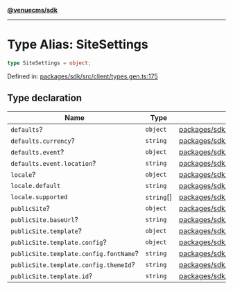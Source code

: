 [**@venuecms/sdk**](../Index.md)

***

# Type Alias: SiteSettings

```ts
type SiteSettings = object;
```

Defined in: [packages/sdk/src/client/types.gen.ts:175](https://github.com/venuecms/sdk/blob/f0a33ef2da5aac33574dc9934ae8ba73e5fde3eb/packages/sdk/src/client/types.gen.ts#L175)

## Type declaration

| Name | Type | Defined in |
| ------ | ------ | ------ |
| <a id="defaults"></a> `defaults`? | `object` | [packages/sdk/src/client/types.gen.ts:180](https://github.com/venuecms/sdk/blob/f0a33ef2da5aac33574dc9934ae8ba73e5fde3eb/packages/sdk/src/client/types.gen.ts#L180) |
| `defaults.currency`? | `string` | [packages/sdk/src/client/types.gen.ts:181](https://github.com/venuecms/sdk/blob/f0a33ef2da5aac33574dc9934ae8ba73e5fde3eb/packages/sdk/src/client/types.gen.ts#L181) |
| `defaults.event`? | `object` | [packages/sdk/src/client/types.gen.ts:182](https://github.com/venuecms/sdk/blob/f0a33ef2da5aac33574dc9934ae8ba73e5fde3eb/packages/sdk/src/client/types.gen.ts#L182) |
| `defaults.event.location`? | `string` | [packages/sdk/src/client/types.gen.ts:183](https://github.com/venuecms/sdk/blob/f0a33ef2da5aac33574dc9934ae8ba73e5fde3eb/packages/sdk/src/client/types.gen.ts#L183) |
| <a id="locale"></a> `locale`? | `object` | [packages/sdk/src/client/types.gen.ts:176](https://github.com/venuecms/sdk/blob/f0a33ef2da5aac33574dc9934ae8ba73e5fde3eb/packages/sdk/src/client/types.gen.ts#L176) |
| `locale.default` | `string` | [packages/sdk/src/client/types.gen.ts:177](https://github.com/venuecms/sdk/blob/f0a33ef2da5aac33574dc9934ae8ba73e5fde3eb/packages/sdk/src/client/types.gen.ts#L177) |
| `locale.supported` | `string`[] | [packages/sdk/src/client/types.gen.ts:178](https://github.com/venuecms/sdk/blob/f0a33ef2da5aac33574dc9934ae8ba73e5fde3eb/packages/sdk/src/client/types.gen.ts#L178) |
| <a id="publicsite"></a> `publicSite`? | `object` | [packages/sdk/src/client/types.gen.ts:186](https://github.com/venuecms/sdk/blob/f0a33ef2da5aac33574dc9934ae8ba73e5fde3eb/packages/sdk/src/client/types.gen.ts#L186) |
| `publicSite.baseUrl`? | `string` | [packages/sdk/src/client/types.gen.ts:187](https://github.com/venuecms/sdk/blob/f0a33ef2da5aac33574dc9934ae8ba73e5fde3eb/packages/sdk/src/client/types.gen.ts#L187) |
| `publicSite.template`? | `object` | [packages/sdk/src/client/types.gen.ts:188](https://github.com/venuecms/sdk/blob/f0a33ef2da5aac33574dc9934ae8ba73e5fde3eb/packages/sdk/src/client/types.gen.ts#L188) |
| `publicSite.template.config`? | `object` | [packages/sdk/src/client/types.gen.ts:190](https://github.com/venuecms/sdk/blob/f0a33ef2da5aac33574dc9934ae8ba73e5fde3eb/packages/sdk/src/client/types.gen.ts#L190) |
| `publicSite.template.config.fontName`? | `string` | [packages/sdk/src/client/types.gen.ts:192](https://github.com/venuecms/sdk/blob/f0a33ef2da5aac33574dc9934ae8ba73e5fde3eb/packages/sdk/src/client/types.gen.ts#L192) |
| `publicSite.template.config.themeId`? | `string` | [packages/sdk/src/client/types.gen.ts:191](https://github.com/venuecms/sdk/blob/f0a33ef2da5aac33574dc9934ae8ba73e5fde3eb/packages/sdk/src/client/types.gen.ts#L191) |
| `publicSite.template.id`? | `string` | [packages/sdk/src/client/types.gen.ts:189](https://github.com/venuecms/sdk/blob/f0a33ef2da5aac33574dc9934ae8ba73e5fde3eb/packages/sdk/src/client/types.gen.ts#L189) |
